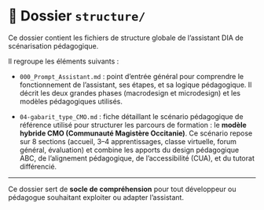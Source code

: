 # 📁 Dossier `structure/`

Ce dossier contient les fichiers de structure globale de l’assistant DIA de scénarisation pédagogique.

Il regroupe les éléments suivants :

- `000_Prompt_Assistant.md` : point d’entrée général pour comprendre le fonctionnement de l’assistant, ses étapes, et sa logique pédagogique. Il décrit les deux grandes phases (macrodesign et microdesign) et les modèles pédagogiques utilisés.

- `04-gabarit_type_CMO.md` : fiche détaillant le scénario pédagogique de référence utilisé pour structurer les parcours de formation : le **modèle hybride CMO (Communauté Magistère Occitanie)**. Ce scénario repose sur 8 sections (accueil, 3–4 apprentissages, classe virtuelle, forum général, évaluation) et combine les apports du design pédagogique ABC, de l’alignement pédagogique, de l’accessibilité (CUA), et du tutorat différencié.

---

Ce dossier sert de **socle de compréhension** pour tout développeur ou pédagogue souhaitant exploiter ou adapter l’assistant.

